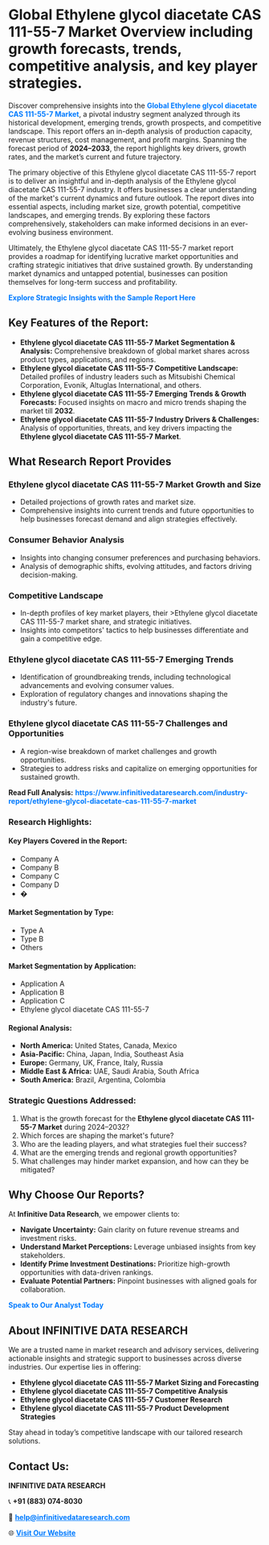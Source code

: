 <h1>Global Ethylene glycol diacetate CAS 111-55-7 Market Overview including growth forecasts, trends, competitive analysis, and key player strategies.</h1>
<p>
Discover comprehensive insights into the 
<a href="https://www.infinitivedataresearch.com/industry-report/ethylene-glycol-diacetate-cas-111-55-7-market" rel="dofollow" style="color: #007BFF; text-decoration: none;"><strong>Global Ethylene glycol diacetate CAS 111-55-7 Market</strong></a>, a pivotal industry segment analyzed through its historical development, emerging trends, growth prospects, and competitive landscape. This report offers an in-depth analysis of production capacity, revenue structures, cost management, and profit margins. Spanning the forecast period of <strong>2024–2033</strong>, the report highlights key drivers, growth rates, and the market’s current and future trajectory.
</p>
<p>
The primary objective of this Ethylene glycol diacetate CAS 111-55-7 report is to deliver an insightful and in-depth analysis of the Ethylene glycol diacetate CAS 111-55-7 industry. It offers businesses a clear understanding of the market's current dynamics and future outlook. The report dives into essential aspects, including market size, growth potential, competitive landscapes, and emerging trends. By exploring these factors comprehensively, stakeholders can make informed decisions in an ever-evolving business environment.
</p>
<p>
Ultimately, the Ethylene glycol diacetate CAS 111-55-7 market report provides a roadmap for identifying lucrative market opportunities and crafting strategic initiatives that drive sustained growth. By understanding market dynamics and untapped potential, businesses can position themselves for long-term success and profitability.
</p>
<p>
<a href="https://www.infinitivedataresearch.com/request-sample/reportId=107637" style="color: #007BFF; text-decoration: none;"><strong>Explore Strategic Insights with the Sample Report Here</strong></a>
</p>

<h2>Key Features of the Report:</h2>
<ul>
<li><strong>Ethylene glycol diacetate CAS 111-55-7 Market Segmentation & Analysis:</strong> Comprehensive breakdown of global market shares across product types, applications, and regions.</li>
<li><strong>Ethylene glycol diacetate CAS 111-55-7 Competitive Landscape:</strong> Detailed profiles of industry leaders such as Mitsubishi Chemical Corporation, Evonik, Altuglas International, and others.</li>
<li><strong>Ethylene glycol diacetate CAS 111-55-7 Emerging Trends & Growth Forecasts:</strong> Focused insights on macro and micro trends shaping the market till <strong>2032</strong>.</li>
<li><strong>Ethylene glycol diacetate CAS 111-55-7 Industry Drivers & Challenges:</strong> Analysis of opportunities, threats, and key drivers impacting the <strong>Ethylene glycol diacetate CAS 111-55-7 Market</strong>.</li>
</ul>

<h2>What Research Report Provides</h2>
<h3>Ethylene glycol diacetate CAS 111-55-7 Market Growth and Size</h3>
<ul>
<li>Detailed projections of growth rates and market size.</li>
<li>Comprehensive insights into current trends and future opportunities to help businesses forecast demand and align strategies effectively.</li>
</ul>

<h3>Consumer Behavior Analysis</h3>
<ul>
<li>Insights into changing consumer preferences and purchasing behaviors.</li>
<li>Analysis of demographic shifts, evolving attitudes, and factors driving decision-making.</li>
</ul>

<h3>Competitive Landscape</h3>
<ul>
<li>In-depth profiles of key market players, their >Ethylene glycol diacetate CAS 111-55-7 market share, and strategic initiatives.</li>
<li>Insights into competitors' tactics to help businesses differentiate and gain a competitive edge.</li>
</ul>

<h3>Ethylene glycol diacetate CAS 111-55-7 Emerging Trends</h3>
<ul>
<li>Identification of groundbreaking trends, including technological advancements and evolving consumer values.</li>
<li>Exploration of regulatory changes and innovations shaping the industry's future.</li>
</ul>

<h3>Ethylene glycol diacetate CAS 111-55-7 Challenges and Opportunities</h3>
<ul>
<li>A region-wise breakdown of market challenges and growth opportunities.</li>
<li>Strategies to address risks and capitalize on emerging opportunities for sustained growth.</li>
</ul>
<p><strong>Read Full Analysis:</strong> <a href="https://www.infinitivedataresearch.com/industry-report/ethylene-glycol-diacetate-cas-111-55-7-market" rel="dofollow" style="color: #007BFF; text-decoration: none;"><strong>https://www.infinitivedataresearch.com/industry-report/ethylene-glycol-diacetate-cas-111-55-7-market</strong></a></p>
<h3>Research Highlights:</h3>
<h4>Key Players Covered in the Report:</h4>
<ul><li>Company A</li><li>Company B</li><li>Company C</li><li>Company D</li><li>�</li></ul>
<h4>Market Segmentation by Type:</h4>
<ul><li>Type A</li><li>Type B</li><li>Others</li></ul>
<h4>Market Segmentation by Application:</h4>
<ul><li>Application A</li><li>Application B</li><li>Application C</li><li>Ethylene glycol diacetate CAS 111-55-7</li></ul>

<h4>Regional Analysis:</h4>
<ul>
<li><strong>North America:</strong> United States, Canada, Mexico</li>
<li><strong>Asia-Pacific:</strong> China, Japan, India, Southeast Asia</li>
<li><strong>Europe:</strong> Germany, UK, France, Italy, Russia</li>
<li><strong>Middle East & Africa:</strong> UAE, Saudi Arabia, South Africa</li>
<li><strong>South America:</strong> Brazil, Argentina, Colombia</li>
</ul>

<h3>Strategic Questions Addressed:</h3>
<ol>
<li>What is the growth forecast for the <strong>Ethylene glycol diacetate CAS 111-55-7 Market</strong> during 2024–2032?</li>
<li>Which forces are shaping the market's future?</li>
<li>Who are the leading players, and what strategies fuel their success?</li>
<li>What are the emerging trends and regional growth opportunities?</li>
<li>What challenges may hinder market expansion, and how can they be mitigated?</li>
</ol>

<h2>Why Choose Our Reports?</h2>
<p>At <strong>Infinitive Data Research</strong>, we empower clients to:</p>
<ul>
<li><strong>Navigate Uncertainty:</strong> Gain clarity on future revenue streams and investment risks.</li>
<li><strong>Understand Market Perceptions:</strong> Leverage unbiased insights from key stakeholders.</li>
<li><strong>Identify Prime Investment Destinations:</strong> Prioritize high-growth opportunities with data-driven rankings.</li>
<li><strong>Evaluate Potential Partners:</strong> Pinpoint businesses with aligned goals for collaboration.</li>
</ul>
<p><a href="https://www.infinitivedataresearch.com/industry-report/ethylene-glycol-diacetate-cas-111-55-7-market" rel="dofollow" style="color: #007BFF; text-decoration: none;"><strong>Speak to Our Analyst Today</strong></a></p>

<h2>About INFINITIVE DATA RESEARCH</h2>
<p>We are a trusted name in market research and advisory services, delivering actionable insights and strategic support to businesses across diverse industries. Our expertise lies in offering:</p>
<ul>
<li><strong>Ethylene glycol diacetate CAS 111-55-7 Market Sizing and Forecasting</strong></li>
<li><strong>Ethylene glycol diacetate CAS 111-55-7 Competitive Analysis</strong></li>
<li><strong>Ethylene glycol diacetate CAS 111-55-7 Customer Research</strong></li>
<li><strong>Ethylene glycol diacetate CAS 111-55-7 Product Development Strategies</strong></li>
</ul>
<p>Stay ahead in today’s competitive landscape with our tailored research solutions.</p>

<h2>Contact Us:</h2>
<p><strong>INFINITIVE DATA RESEARCH</strong></p>
<p>📞 <strong>+91 (883) 074-8030</strong></p>
<p>📧 <strong><a href="mailto:help@infinitivedataresearch.com" style="color: #007BFF;">help@infinitivedataresearch.com</a></strong></p>
<p>🌐 <strong><a href="https://www.infinitivedataresearch.com" rel="dofollow" style="color: #007BFF;">Visit Our Website</a></strong></p>